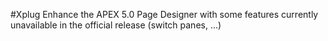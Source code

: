 #Xplug
Enhance the APEX 5.0 Page Designer with some features currently unavailable in the official release (switch panes, ...)